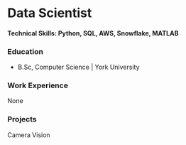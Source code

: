 # Data Scientist

#### Technical Skills: Python, SQL, AWS, Snowflake, MATLAB

### Education
- B.Sc, Computer Science | York University 

### Work Experience
None

### Projects
Camera Vision



